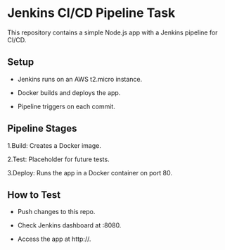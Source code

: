 # Jenkins CI/CD Pipeline Task
This repository contains a simple Node.js app with a Jenkins pipeline for CI/CD.

## Setup

  - Jenkins runs on an AWS t2.micro instance.
  
  - Docker builds and deploys the app.
  
  - Pipeline triggers on each commit.
  
## Pipeline Stages

  1.Build: Creates a Docker image.

  2.Test: Placeholder for future tests.

  3.Deploy: Runs the app in a Docker container on port 80.

## How to Test

  - Push changes to this repo.

  - Check Jenkins dashboard at <instance-ip>:8080.

  - Access the app at http://<instance-ip>.

